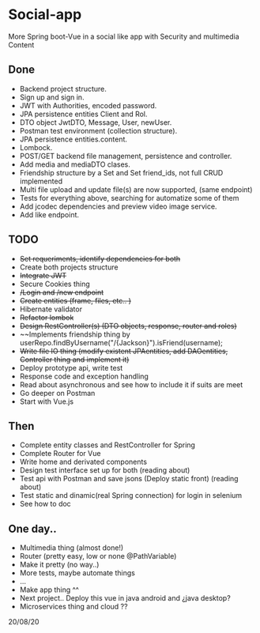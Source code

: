 # Social-app
More Spring boot-Vue in a social like app with Security and multimedia Content

## Done
- Backend project structure.
- Sign up and sign in.
- JWT with Authorities, encoded password.
- JPA persistence entities Client and Rol.
- DTO object JwtDTO, Message, User, newUser.
- Postman test environment (collection structure).
- JPA persistence entities.content.
- Lombock.
- POST/GET backend file management, persistence and controller.
- Add media and mediaDTO clases.
- Friendship structure by a Set<followerRequest> and Set<Long> friend_ids,
  not full CRUD implemented
- Multi file upload and update file(s) are now supported, (same endpoint)
- Tests for everything above, searching for automatize some of them
- Add jcodec dependencies and preview video image service.
- Add like endpoint.
  

## TODO
- ~~Set requeriments, identify dependencies for both~~ 
- Create both projects structure
- ~~Integrate JWT~~
- Secure Cookies thing
- ~~/Login and /new endpoint~~
- ~~Create entities (frame, files, etc.. )~~
- Hibernate validator
- ~~Refactor lombok~~
- ~~Design RestController(s) (DTO objects, response, router and roles)~~
- ~~Implements friendship thing by userRepo.findByUsername("/{Jackson}").isFriend(username);
- ~~Write file IO thing (modify existent JPAentities, add DAOentities, Controller thing and implement it)~~
- Deploy prototype api, write test
- Response code and exception handling
- Read about asynchronous and see how to include it if suits are meet
- Go deeper on Postman
- Start with Vue.js

## Then
- Complete entity classes and RestController for Spring
- Complete Router for Vue
- Write home and derivated components
- Design test interface set up for both (reading about)
- Test api with Postman and save jsons (Deploy static front) (reading about)
- Test static and dinamic(real Spring connection) for login in selenium
- See how to doc

## One day..
- Multimedia thing (almost done!)
- Router (pretty easy, low or none @PathVariable)
- Make it pretty (no way..)
- More tests, maybe automate things
- ...
- Make app thing ^^
- Next project.. Deploy this vue in java android and ¿java desktop?
- Microservices thing and cloud ??


20/08/20






